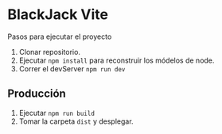 # BlackJack Vite

Pasos para ejecutar el proyecto
1. Clonar repositorio.
2. Ejecutar ```npm install``` para reconstruir los módelos de node.
3. Correr el devServer ```npm run dev```

## Producción

1. Ejecutar ```npm run build```
2. Tomar la carpeta ```dist``` y desplegar.